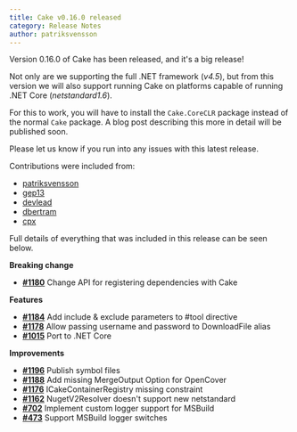 ```yaml
---
title: Cake v0.16.0 released
category: Release Notes
author: patriksvensson
---
```


Version 0.16.0 of Cake has been released, and it's a big release!

Not only are we supporting the full .NET framework (*v4.5*), but from this version
we will also support running Cake on platforms capable of running .NET Core (*netstandard1.6*).

For this to work, you will have to install the `Cake.CoreCLR` package instead
of the normal `Cake` package. A blog post describing this more in detail
will be published soon.

Please let us know if you run into any issues with this latest release.

Contributions were included from:

- [patriksvensson](https://github.com/patriksvensson)
- [gep13](https://github.com/gep13)
- [devlead](https://github.com/devlead)
- [dbertram](https://github.com/dbertram)
- [cpx](https://github.com/cpx)

Full details of everything that was included in this release can be seen below.

<!--excerpt-->

__Breaking change__

- [__#1180__](https://github.com/cake-build/cake/issues/1180) Change API for registering dependencies with Cake

__Features__

- [__#1184__](https://github.com/cake-build/cake/issues/1184) Add include & exclude parameters to #tool directive
- [__#1178__](https://github.com/cake-build/cake/issues/1178) Allow passing username and password to DownloadFile alias
- [__#1015__](https://github.com/cake-build/cake/issues/1015) Port to .NET Core

__Improvements__

- [__#1196__](https://github.com/cake-build/cake/issues/1196) Publish symbol files
- [__#1188__](https://github.com/cake-build/cake/issues/1188) Add missing MergeOutput Option for OpenCover
- [__#1176__](https://github.com/cake-build/cake/issues/1176) ICakeContainerRegistry missing constraint
- [__#1162__](https://github.com/cake-build/cake/issues/1162) NugetV2Resolver doesn't support new netstandard
- [__#702__](https://github.com/cake-build/cake/issues/702) Implement custom logger support for MSBuild
- [__#473__](https://github.com/cake-build/cake/issues/473) Support MSBuild logger switches
